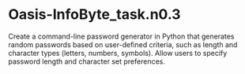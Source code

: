 # Oasis-InfoByte_task.n0.3
Create a command-line password generator in Python that generates random passwords based on user-defined criteria, such as length and character types (letters, numbers, symbols). Allow users to specify password length and character set preferences.

